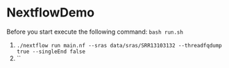 # NextflowDemo

Before you start execute the following command:
`bash run.sh`


1. `./nextflow run main.nf --sras data/sras/SRR13103132 --threadfqdump true --singleEnd false`
2. ``
